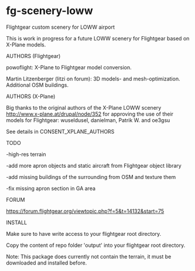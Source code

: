 # fg-scenery-loww
Flightgear custom scenery for LOWW airport

This is work in progress for a future LOWW scenery for Flightgear 
based on X-Plane models.

AUTHORS (Flightgear)

powoflight: X-Plane to Flightgear model conversion.

Martin Litzenberger (litzi on forum): 3D models- and mesh-optimization. Additional OSM buildings.


AUTHORS (X-Plane)

Big thanks to the original authors of the X-Plane LOWW scenery 
http://www.x-plane.at/drupal/node/352 
for approving the use of their models for Flightgear: 
wuseldusel, danielman, Patrik W. and oe3gsu

See details in CONSENT_XPLANE_AUTHORS


TODO

-high-res terrain

-add more apron objects and static aircraft from Flightgear object library

-add missing buildings of the surrounding from OSM and texture them

-fix missing apron section in GA area

FORUM

https://forum.flightgear.org/viewtopic.php?f=5&t=14132&start=75


INSTALL

Make sure to have write access to your flightgear root directory.

Copy the content of repo folder 'output' into your flightgear root directory.

Note: This package does currently not contain the terrain, it must be downloaded and installed before.
